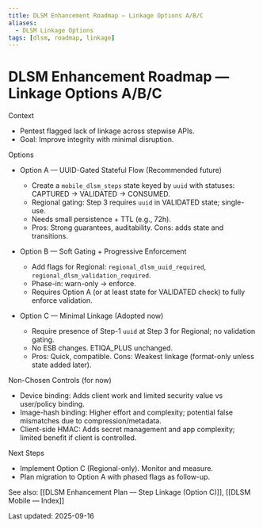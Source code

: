 ```yaml
---
title: DLSM Enhancement Roadmap — Linkage Options A/B/C
aliases:
  - DLSM Linkage Options
tags: [dlsm, roadmap, linkage]
---
```


# DLSM Enhancement Roadmap — Linkage Options A/B/C

Context
- Pentest flagged lack of linkage across stepwise APIs.
- Goal: Improve integrity with minimal disruption.

Options
- Option A — UUID-Gated Stateful Flow (Recommended future)
  - Create a `mobile_dlsm_steps` state keyed by `uuid` with statuses: CAPTURED → VALIDATED → CONSUMED.
  - Regional gating: Step 3 requires `uuid` in VALIDATED state; single-use.
  - Needs small persistence + TTL (e.g., 72h).
  - Pros: Strong guarantees, auditability. Cons: adds state and transitions.

- Option B — Soft Gating + Progressive Enforcement
  - Add flags for Regional: `regional_dlsm_uuid_required`, `regional_dlsm_validation_required`.
  - Phase-in: warn-only → enforce.
  - Requires Option A (or at least state for VALIDATED check) to fully enforce validation.

- Option C — Minimal Linkage (Adopted now)
  - Require presence of Step-1 `uuid` at Step 3 for Regional; no validation gating.
  - No ESB changes. ETIQA_PLUS unchanged.
  - Pros: Quick, compatible. Cons: Weakest linkage (format-only unless state added later).

Non-Chosen Controls (for now)
- Device binding: Adds client work and limited security value vs user/policy binding.
- Image-hash binding: Higher effort and complexity; potential false mismatches due to compression/metadata.
- Client-side HMAC: Adds secret management and app complexity; limited benefit if client is controlled.

Next Steps
- Implement Option C (Regional-only). Monitor and measure.
- Plan migration to Option A with phased flags as follow-up.

See also: [[DLSM Enhancement Plan — Step Linkage (Option C)]], [[DLSM Mobile — Index]]

Last updated: 2025-09-16

